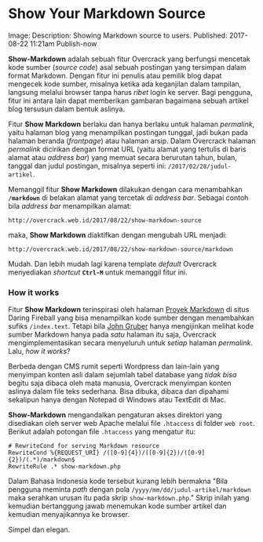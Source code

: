Show Your Markdown Source
====================
Image: 
Description: Showing Markdown source to users.
Published: 2017-08-22 11:21am
Publish-now


**Show-Markdown** adalah sebuah fitur Overcrack yang berfungsi mencetak kode sumber (_source code_) asal sebuah postingan yang tersimpan dalam format Markdown. Dengan fitur ini penulis atau pemilik blog dapat mengecek kode sumber, misalnya ketika ada keganjilan dalam tampilan, langsung melalui browser tanpa harus _ribet_ login ke server. Bagi pengguna, fitur ini antara lain dapat memberikan gambaran bagaimana sebuah artikel blog tersusun dalam bentuk aslinya.

Fitur **Show Markdown** berlaku dan hanya berlaku untuk halaman _permalink_, yaitu halaman blog yang menampilkan postingan tunggal, jadi bukan pada halaman beranda (_frontpage_) atau halaman arsip. Dalam Overcrack halaman _permalink_ dicirikan dengan format URL (yaitu alamat yang tertulis di baris alamat atau _address bar_) yang memuat secara berurutan tahun, bulan, tanggal dan judul postingan, misalnya seperti ini: `/2017/02/28/judul-artikel`.

Memanggil fitur **Show Markdown** dilakukan dengan cara menambahkan **`/markdown`** di belakan alamat yang tercetak di _address bar_. Sebagai contoh bila _address bar_ menampilkan alamat:

	http://overcrack.web.id/2017/08/22/show-markdown-source

maka, **Show Markdown** diaktifkan dengan mengubah URL menjadi:


	http://overcrack.web.id/2017/08/22/show-markdown-source/markdown

Mudah. Dan lebih mudah lagi karena template _default_ Overcrack menyediakan _shortcut_ **`Ctrl-M`** untuk memanggil fitur ini. 


### How it works

Fitur **Show Markdown** terinspirasi oleh halaman [Proyek Markdown](https://daringfireball.net/projects/markdown/) di situs Daring Fireball yang bisa menampilkan kode sumber dengan menambahkan sufiks `/index.text`. Tetapi bila [John Gruber](https://twitter.com/gruber/) hanya mengijinkan melihat kode sumber Markdown hanya pada _satu_ halaman itu saja, Overcrack mengimplementasikan secara menyeluruh untuk _setiap_ halaman _permalink_. Lalu, _how it works_?

Berbeda dengan CMS rumit seperti Wordpress dan lain-lain yang menyimpan konten asli dalam sejumlah tabel database yang _tidak bisa_ begitu saja dibaca oleh mata manusia, Overcrack menyimpan konten aslinya dalam file teks sederhana. Bisa dibuka, dibaca dan dipahami sekalipun hanya dengan Notepad di Windows atau TextEdit di Mac.

**Show-Markdown** mengandalkan pengaturan akses direktori yang disediakan oleh server web Apache melalui file `.htaccess` di folder `web root`. Berikut adalah potongan file `.htaccess` yang mengatur itu:

	# RewriteCond for serving Markdown resource
	RewriteCond %{REQUEST_URI} /([0-9]{4})/([0-9]{2})/([0-9]{2})/(.*)/markdown$
	RewriteRule .* show-markdown.php

Dalam Bahasa Indonesia kode tersebut kurang lebih bermakna "Bila pengguna meminta _path_ dengan pola `/yyyy/mm/dd/judul-artikel/markdown` maka serahkan urusan itu pada skrip `show-markdown.php`." Skrip inilah yang kemudian bertanggung jawab menemukan kode sumber artikel dan kemudian menyajikannya ke browser.

Simpel dan elegan.
